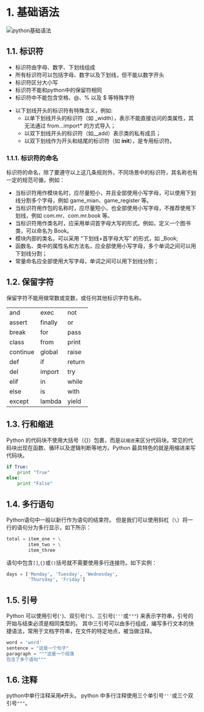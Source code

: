 # 1. 基础语法
![python基础语法](https://atts.w3cschool.cn/attachments/image/20160831/1472624770139693.png)
## 1.1. 标识符
- 标识符由字母、数字、下划线组成
- 所有标识符可以包括字母、数字以及下划线，但不能以数字开头
- 标识符区分大小写
- 标识符不能和python中的保留符相同
- 标识符中不能包含空格、@、% 以及 $ 等特殊字符
+ 以下划线开头的标识符有特殊含义，例如:
    - 以单下划线开头的标识符（如 _width），表示不能直接访问的类属性，其无法通过 from...import* 的方式导入；
    - 以双下划线开头的标识符（如__add）表示类的私有成员；
    - 以双下划线作为开头和结尾的标识符（如 __init__），是专用标识符。

### 1.1.1. 标识符的命名
标识符的命名，除了要遵守以上这几条规则外，不同场景中的标识符，其名称也有一定的规范可循，例如：
- 当标识符用作模块名时，应尽量短小，并且全部使用小写字母，可以使用下划线分割多个字母，例如 game_mian、game_register 等。
- 当标识符用作包的名称时，应尽量短小，也全部使用小写字母，不推荐使用下划线，例如 com.mr、com.mr.book 等。
- 当标识符用作类名时，应采用单词首字母大写的形式。例如，定义一个图书类，可以命名为 Book。
- 模块内部的类名，可以采用 "下划线+首字母大写" 的形式，如 _Book;
- 函数名、类中的属性名和方法名，应全部使用小写字母，多个单词之间可以用下划线分割；
- 常量命名应全部使用大写字母，单词之间可以用下划线分割；

## 1.2. 保留字符
保留字符不能用做常数或变数，或任何其他标识字符名称。

<table class="reference">
<tbody><tr><td>and</td><td>exec</td><td>not</td></tr>
<tr><td>assert</td><td>finally</td><td>or</td></tr>
<tr><td>break</td><td>for</td><td>pass</td></tr>
<tr><td>class</td><td>from</td><td>print</td></tr>
<tr><td>continue</td><td>global</td><td>raise</td></tr>
<tr><td>def</td><td>if</td><td>return</td></tr>
<tr><td>del</td><td>import</td><td>try</td></tr>
<tr><td>elif</td><td>in</td><td>while</td></tr>
<tr><td>else</td><td>is</td><td>with </td></tr>
<tr><td>except</td><td>lambda</td><td>yield</td></tr>
</tbody></table>

## 1.3. 行和缩进
Python 的代码块不使用大括号（{}）包裹，而是以`缩进`来区分代码块。常见的代码块出现在函数、循环以及逻辑判断等地方。Python 最具特色的就是用缩进来写代码块。
```python
if True:
    print "True"
else:
    print "False"
```

## 1.4. 多行语句
Python语句中一般以新行作为语句的结束符。
但是我们可以使用斜杠（`\`）将一行的语句分为多行显示，如下所示：
```python
total = item_one + \
        item_two + \
        item_three
```

语句中包含`[]`,`{}`或`()`括号就不需要使用多行连接符。如下实例：
```python
days = ['Monday', 'Tuesday', 'Wednesday',
        'Thursday', 'Friday']
```

## 1.5. 引号
Python 可以使用引号(`'`)、双引号(`"`)、三引号(`'''`或`"""`) 来表示字符串，引号的开始与结束必须是相同类型的。
其中三引号可以由多行组成，编写多行文本的快捷语法，常用于文档字符串，在文件的特定地点，被当做注释。
```python
word = 'word'
sentence = "这是一个句子"
paragraph = """这是一个段落
包含了多个语句"""
```

## 1.6. 注释
python中单行注释采用`#`开头。
python 中多行注释使用三个单引号`'''`或三个双引号`"""`。
